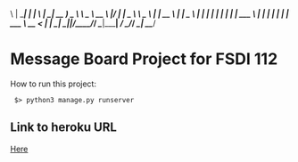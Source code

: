   \  | ____|  ___|  ___|    \    ___| ____|   __ )   _ \    \     _ \  __ \ 
 |\/ | __|  \___ \\___ \   _ \  |     __|     __ \  |   |  _ \   |   | |   |
 |   | |          |     | ___ \ |   | |       |   | |   | ___ \  __ <  |   |
_|  _|_____|_____/_____/_/    _\____|_____|   ___/ \___/_/    _\_| \_\____/ 
                                                                            


# Message Board Project for FSDI 112
How to run this project:

` $> python3 manage.py runserver`

## Link to heroku URL

 [Here](https://vast-oasis-30403.herokuapp.com/)